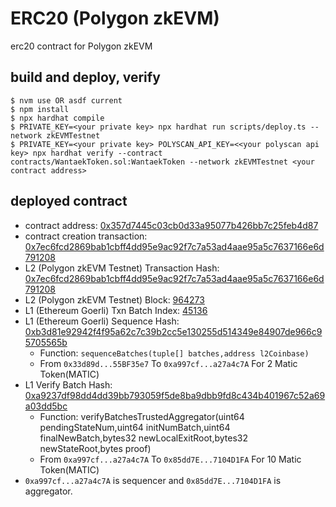 # ERC20 (Polygon zkEVM)

erc20 contract for Polygon zkEVM

## build and deploy, verify
```shell
$ nvm use OR asdf current
$ npm install
$ npx hardhat compile
$ PRIVATE_KEY=<your private key> npx hardhat run scripts/deploy.ts --network zkEVMTestnet
$ PRIVATE_KEY=<your private key> POLYSCAN_API_KEY=<<your polyscan api key> npx hardhat verify --contract contracts/WantaekToken.sol:WantaekToken --network zkEVMTestnet <your contract address>
```

## deployed contract

- contract address: [0x357d7445c03cb0d33a95077b426bb7c25feb4d87](https://testnet-zkevm.polygonscan.com/address/0x357d7445c03cb0d33a95077b426bb7c25feb4d87)
- contract creation transaction: [0x7ec6fcd2869bab1cbff4dd95e9ac92f7c7a53ad4aae95a5c7637166e6d791208](https://testnet-zkevm.polygonscan.com/tx/0x7ec6fcd2869bab1cbff4dd95e9ac92f7c7a53ad4aae95a5c7637166e6d791208)
- L2 (Polygon zkEVM Testnet) Transaction Hash: [0x7ec6fcd2869bab1cbff4dd95e9ac92f7c7a53ad4aae95a5c7637166e6d791208](https://testnet-zkevm.polygonscan.com/tx/0x7ec6fcd2869bab1cbff4dd95e9ac92f7c7a53ad4aae95a5c7637166e6d791208)
- L2 (Polygon zkEVM Testnet) Block: [964273](https://testnet-zkevm.polygonscan.com/block/694273)
- L1 (Ethereum Goerli) Txn Batch Index: [45136](https://testnet-zkevm.polygonscan.com/batch/45136)
- L1 (Ethereum Goerli) Sequence Hash: [0xb3d81e92942f4f95a62c7c39b2cc5e130255d514349e84907de966c95705565b](https://goerli.etherscan.io/tx/0xb3d81e92942f4f95a62c7c39b2cc5e130255d514349e84907de966c95705565b)
    - Function: ``sequenceBatches(tuple[] batches,address l2Coinbase)``
    - From ``0x33d89d...55BF35e7`` To ``0xa997cf...a27a4c7A`` For 2 Matic Token(MATIC)
- L1 Verify Batch Hash: [0xa9237df98dd4dd39bb793059f5de8ba9dbb9fd8c434b401967c52a69a03dd5bc](https://goerli.etherscan.io/tx/0xa9237df98dd4dd39bb793059f5de8ba9dbb9fd8c434b401967c52a69a03dd5bc)
    - Function: verifyBatchesTrustedAggregator(uint64 pendingStateNum,uint64 initNumBatch,uint64 finalNewBatch,bytes32 newLocalExitRoot,bytes32 newStateRoot,bytes proof)
    - From ``0xa997cf...a27a4c7A`` To ``0x85dd7E...7104D1FA`` For 10 Matic Token(MATIC)
- ``0xa997cf...a27a4c7A`` is sequencer and ``0x85dd7E...7104D1FA`` is aggregator.

